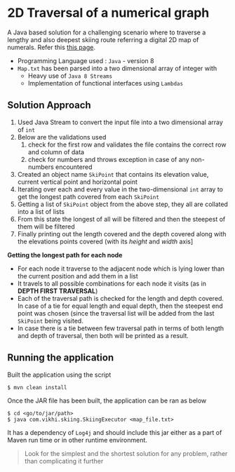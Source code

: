 # 2D Traversal of a numerical graph
A Java based solution for a challenging scenario where to traverse a lengthy and also deepest skiing route referring a digital 2D map of numerals. Refer this [this page](http://geeks.redmart.com/2015/01/07/skiing-in-singapore-a-coding-diversion/).  

* Programming Language used : `Java` - version 8
* `Map.txt` has been parsed into a two dimensional array of integer with
  * Heavy use of `Java 8 Streams`
  * Implementation of functional interfaces using `Lambdas`


**Solution Approach**
---

1. Used Java Stream to convert the input file into a two dimensional array of `int`
2. Below are the validations used
   1. check for the first row and validates the file contains the correct row and column of data
   2. check for numbers and throws exception in case of any non-numbers encountered
3. Created an object name `SkiPoint` that contains its elevation value, current vertical point and horizontal point
4. Iterating over each and every value in the two-dimensional `int` array to get the longest path covered from each `SkiPoint`
5. Getting a list of `SkiPoint` object from the above step, they all are collated into a list of lists
6. From this state the longest of all will be filtered and then the steepest of them will be filtered
7. Finally printing out the length covered and the depth covered along with the elevations points covered (with its _height_ and _width_ axis]

**Getting the longest path for each node**

* For each node it traverse to the adjacent node which is lying lower than the current position and add them in a list
* It travels to all possible combinations for each node it visits (as in **DEPTH FIRST TRAVERSAL**)
* Each of the traversal path is checked for the length and depth covered. In case of a tie for equal length and equal depth, then the steepest end point was chosen (since the traversal list will be added from the last `SkiPoint` being visited.
* In case there is a tie between few traversal path in terms of both length and depth of traversal, then both will be printed as a result.

**Running the application**
---

Built the application using the script

```shell
$ mvn clean install
```

Once the JAR file has been built, the application can be ran as below

```shell
$ cd <go/to/jar/path>
$ java com.vikhi.skiing.SkiingExecutor <map_file.txt>
```

It has a dependency of `Log4j` and should include this jar either as a part of Maven run time or in other runtime environment. 



> Look for the simplest and the shortest solution for any problem, rather than complicating it further